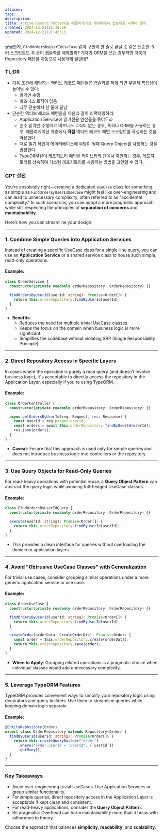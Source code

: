 ```yaml
---
aliases: 
tags: 
description:
title: Active Record Pattern을 애플리케이션 레이어에서 캡슐화를 시켜야 할까
created: 2024-12-21T21:10:59
updated: 2024-12-21T21:45:15
---
```

궁금한게, `FindOrdersByUserIdUseCase` 같이 구현이 한 줄로 끝날 것 같은 단순한 쿼리 스크립트도 꼭 굳이 캡슐화를 해야할까? 게다가 ORM을 쓰는 경우라면 더욱이 Repository 패턴을 자동으로 사용하게 될텐데?

### TL;DR

- 다음 조건에 해당하는 액티브 레코드 패턴들은 캡슐화를 하게 되면 우발적 복잡성이 늘어날 수 있다:
	- 읽기만 수행
	- 비즈니스 로직이 없음
	- 너무 단순해서 한 줄에 끝남
- 단순한 액티브 레코드 패턴들을 다음과 같이 리팩터링하라:
	- Application Service에 읽기전용 연산들을 묶어두라
	- 순수 읽기만 수행하고 비즈니스 로직이 없는 경우, 특히나 ORM을 사용하는 경우, 애플리케이션 계층에서 **직접** 액티브 레코드 패턴 스크립트를 작성하는 것을 허용한다.
	- 때로 읽기 작업이 데이터베이스에 부담이 될때 Query Object를 사용하는 것을 권장한다.
	- TypeORM같이 레포지토리 패턴을 라이브러리 단에서 지원하는 경우, 레포지토리를 상속하여 커스텀 레포지토리를 사용하는 방법을 고안할 수 있다.

### GPT 설전

You're absolutely right—creating a dedicated `UseCase` class for something as simple as `FindOrderByUserIdUseCase` might feel like over-engineering and can lead to unnecessary complexity, often referred to as "accidental complexity." In such scenarios, you can adopt a more pragmatic approach while still respecting the principles of **separation of concerns** and **maintainability**.

Here’s how you can streamline your design:

---

### **1. Combine Simple Queries into Application Services**

Instead of creating a specific UseCase class for a single-line query, you can use an **Application Service** or a shared service class to house such simple, read-only operations.

#### Example:

```typescript
class OrderService {
  constructor(private readonly orderRepository: OrderRepository) {}

  findOrdersByUserId(userId: string): Promise<Order[]> {
    return this.orderRepository.findByUserId(userId);
  }
}
```

- **Benefits**:
  - Reduces the need for multiple trivial UseCase classes.
  - Keeps the focus on the domain when business logic is more significant.
  - Simplifies the codebase without violating SRP (Single Responsibility Principle).

---

### **2. Direct Repository Access in Specific Layers**

In cases where the operation is purely a read query (and doesn't involve business logic), it's acceptable to directly access the repository in the Application Layer, especially if you're using TypeORM.

#### Example:

```typescript
class OrderController {
  constructor(private readonly orderRepository: OrderRepository) {}

  async getOrdersByUserId(req: Request, res: Response) {
    const userId = req.params.userId;
    const orders = await this.orderRepository.findByUserId(userId);
    res.json(orders);
  }
}
```

- **Caveat**: Ensure that this approach is used only for simple queries and does not introduce business logic into controllers or the repository.

---

### **3. Use Query Objects for Read-Only Queries**

For read-heavy operations with potential reuse, a **Query Object Pattern** can abstract the query logic while avoiding full-fledged UseCase classes.

#### Example:

```typescript
class FindOrdersByUserIdQuery {
  constructor(private readonly orderRepository: OrderRepository) {}

  execute(userId: string): Promise<Order[]> {
    return this.orderRepository.findByUserId(userId);
  }
}
```

- This provides a clean interface for queries without overloading the domain or application layers.

---

### **4. Avoid "Obtrusive UseCase Classes" with Generalization**

For trivial use cases, consider grouping similar operations under a more generic application service or use case.

#### Example:

```typescript
class OrderUseCase {
  constructor(private readonly orderRepository: OrderRepository) {}

  findOrdersByUserId(userId: string): Promise<Order[]> {
    return this.orderRepository.findByUserId(userId);
  }

  createOrder(orderData: CreateOrderDto): Promise<Order> {
    const order = this.orderRepository.create(orderData);
    return this.orderRepository.save(order);
  }
}
```

- **When to Apply**: Grouping related operations is a pragmatic choice when individual classes would add unnecessary complexity.

---

### **5. Leverage TypeORM Features**

TypeORM provides convenient ways to simplify your repository logic using decorators and query builders. Use them to streamline queries while keeping domain logic separate.

#### Example:

```typescript
@EntityRepository(Order)
export class OrderRepository extends Repository<Order> {
  findByUserId(userId: string): Promise<Order[]> {
    return this.createQueryBuilder("order")
      .where("order.userId = :userId", { userId })
      .getMany();
  }
}
```

---

### **Key Takeaways**

- Avoid over-engineering trivial UseCases. Use Application Services or group similar functionality.
- For simple queries, direct repository access in the Application Layer is acceptable if kept clean and consistent.
- For read-heavy applications, consider the **Query Object Pattern**.
- Be pragmatic: Overhead can harm maintainability more than it helps with adherence to theory. 

Choose the approach that balances **simplicity**, **readability**, and **scalability**.
